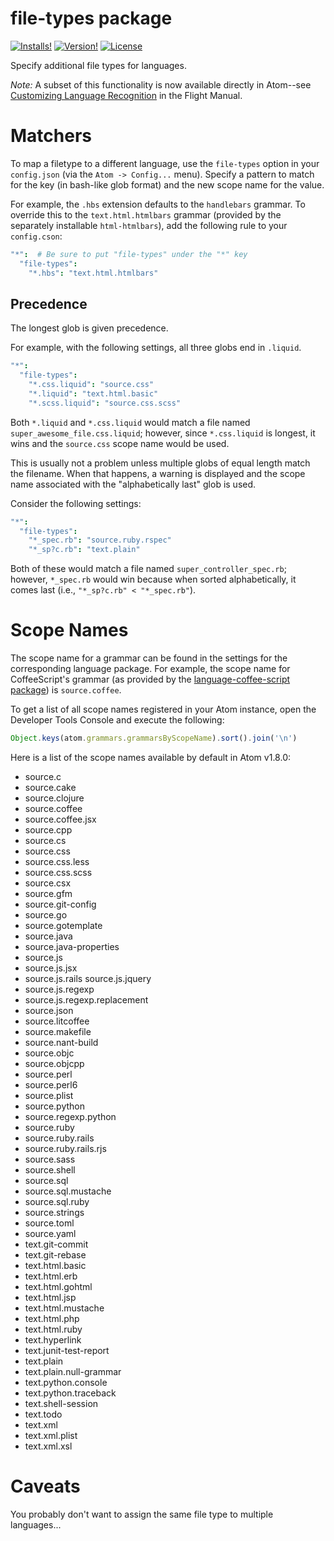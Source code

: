 # file-types package

[![Installs!](https://img.shields.io/apm/dm/file-types.svg)](https://atom.io/packages/file-types)
[![Version!](https://img.shields.io/apm/v/file-types.svg)](https://atom.io/packages/file-types)
[![License](https://img.shields.io/apm/l/file-types.svg)](https://github.com/execjosh/atom-file-types/blob/master/LICENSE.md)

Specify additional file types for languages.

_Note:_ A subset of this functionality is now available directly in Atom--see [Customizing Language Recognition](http://flight-manual.atom.io/using-atom/sections/basic-customization/#_customizing_language_recognition) in the Flight Manual.

# Matchers

To map a filetype to a different language, use the `file-types` option in your `config.json` (via the `Atom -> Config...` menu). Specify a pattern to match for the key (in bash-like glob format) and the new scope name for the value.

For example, the `.hbs` extension defaults to the `handlebars` grammar. To override this to the `text.html.htmlbars` grammar (provided by the separately installable `html-htmlbars`), add the following rule to your `config.cson`:

```cson
"*":  # Be sure to put "file-types" under the "*" key
  "file-types":
    "*.hbs": "text.html.htmlbars"
```

## Precedence

The longest glob is given precedence.

For example, with the following settings, all three globs end in `.liquid`.

```cson
"*":
  "file-types":
    "*.css.liquid": "source.css"
    "*.liquid": "text.html.basic"
    "*.scss.liquid": "source.css.scss"
```

Both `*.liquid` and `*.css.liquid` would match a file named `super_awesome_file.css.liquid`; however, since `*.css.liquid` is longest, it wins and the `source.css` scope name would be used.

This is usually not a problem unless multiple globs of equal length match the filename. When that happens, a warning is displayed and the scope name associated with the "alphabetically last" glob is used.

Consider the following settings:

```cson
"*":
  "file-types":
    "*_spec.rb": "source.ruby.rspec"
    "*_sp?c.rb": "text.plain"
```

Both of these would match a file named `super_controller_spec.rb`; however, `*_spec.rb` would win because when sorted alphabetically, it comes last (i.e., `"*_sp?c.rb" < "*_spec.rb"`).

# Scope Names

The scope name for a grammar can be found in the settings for the corresponding language package. For example, the scope name for CoffeeScript's grammar (as provided by the [language-coffee-script package](https://github.com/atom/language-coffee-script)) is `source.coffee`.

To get a list of all scope names registered in your Atom instance, open the Developer Tools Console and execute the following:

```javascript
Object.keys(atom.grammars.grammarsByScopeName).sort().join('\n')
```

Here is a list of the scope names available by default in Atom v1.8.0:

- source.c
- source.cake
- source.clojure
- source.coffee
- source.coffee.jsx
- source.cpp
- source.cs
- source.css
- source.css.less
- source.css.scss
- source.csx
- source.gfm
- source.git-config
- source.go
- source.gotemplate
- source.java
- source.java-properties
- source.js
- source.js.jsx
- source.js.rails source.js.jquery
- source.js.regexp
- source.js.regexp.replacement
- source.json
- source.litcoffee
- source.makefile
- source.nant-build
- source.objc
- source.objcpp
- source.perl
- source.perl6
- source.plist
- source.python
- source.regexp.python
- source.ruby
- source.ruby.rails
- source.ruby.rails.rjs
- source.sass
- source.shell
- source.sql
- source.sql.mustache
- source.sql.ruby
- source.strings
- source.toml
- source.yaml
- text.git-commit
- text.git-rebase
- text.html.basic
- text.html.erb
- text.html.gohtml
- text.html.jsp
- text.html.mustache
- text.html.php
- text.html.ruby
- text.hyperlink
- text.junit-test-report
- text.plain
- text.plain.null-grammar
- text.python.console
- text.python.traceback
- text.shell-session
- text.todo
- text.xml
- text.xml.plist
- text.xml.xsl

# Caveats

You probably don't want to assign the same file type to multiple languages...
